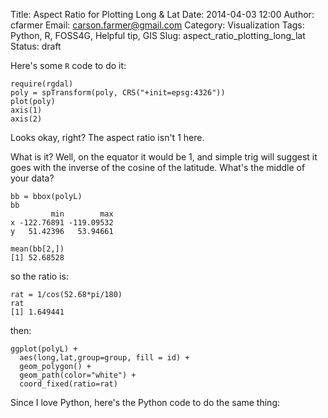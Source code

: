 Title: Aspect Ratio for Plotting Long & Lat
Date: 2014-04-03 12:00
Author: cfarmer
Email: carson.farmer@gmail.com
Category: Visualization
Tags: Python, R, FOSS4G, Helpful tip, GIS
Slug: aspect_ratio_plotting_long_lat
Status: draft

Here's some `R` code to do it:
```{r}
require(rgdal)
poly = spTransform(poly, CRS("+init=epsg:4326"))
plot(poly)
axis(1)
axis(2)
```
Looks okay, right? The aspect ratio isn't 1 here.

What is it? Well, on the equator it would be 1,  and simple trig will
suggest it goes with the inverse of the cosine of the latitude. What's the
middle of your data?
```{r}
bb = bbox(polyL)
bb
         min        max
x -122.76891 -119.09532
y   51.42396   53.94661

mean(bb[2,])
[1] 52.68528
```
so the ratio is:
```{r}
rat = 1/cos(52.68*pi/180)
rat
[1] 1.649441
```

then:
```{r}
ggplot(polyL) +
  aes(long,lat,group=group, fill = id) +
  geom_polygon() +
  geom_path(color="white") +
  coord_fixed(ratio=rat)
```

Since I love Python, here's the Python code to do the same thing:
<!--more-->

